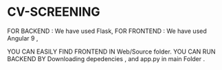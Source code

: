 # CV-SCREENING
FOR BACKEND : We have used Flask,
FOR FRONTEND : We have used Angular 9 ,

YOU CAN EASILY FIND FRONTEND IN Web/Source folder.
YOU CAN RUN BACKEND BY Downloading depedencies , and app.py in main Folder .
